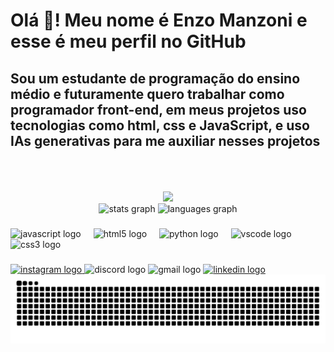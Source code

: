 <h1 align="left">Olá 👋! Meu nome é Enzo Manzoni e esse é meu perfil no GitHub</h1>
<h2>Sou um estudante de programação do ensino médio e futuramente quero trabalhar como programador front-end, em meus projetos uso tecnologias como html, css e JavaScript, e uso IAs generativas para me auxiliar nesses projetos</h2>
<div align="center">
   <br><br><br>
  <img height="200" broder-radius="10px" src="https://github.com/user-attachments/assets/0ed013b6-2185-40f3-9287-5338f79789c8"  />
</div>

<div align="center">
  <img src="https://github-readme-stats.vercel.app/api?username=enzo931&hide_title=false&hide_rank=false&show_icons=true&include_all_commits=true&count_private=true&disable_animations=false&&locale=en&hide_border=false" height="150" alt="stats graph"  />
  <img src="https://github-readme-stats.vercel.app/api/top-langs?username=enzo931&locale=en&hide_title=false&layout=compact&card_width=320&langs_count=5&&hide_border=false" height="150" alt="languages graph"  />
</div>

###

<div align="left">
  <img src="https://cdn.jsdelivr.net/gh/devicons/devicon/icons/javascript/javascript-original.svg" height="30" alt="javascript logo"/>
  <img width="12" />
  <img src="https://cdn.jsdelivr.net/gh/devicons/devicon/icons/html5/html5-original.svg" height="30" alt="html5 logo"  />
  <img width="12" />
  <img src="https://cdn.jsdelivr.net/gh/devicons/devicon/icons/python/python-original.svg" height="30" alt="python logo"  />
  <img width="12" />
  <img src="https://cdn.jsdelivr.net/gh/devicons/devicon/icons/vscode/vscode-original.svg" height="30" alt="vscode logo"  />
  <img width="12" />
  <img src="https://cdn.jsdelivr.net/gh/devicons/devicon/icons/css3/css3-original.svg" height="30" alt="css3 logo"  />
</div>

###

<div align="left">
   <a href="https://www.instagram.com/enzo_mz792/" target="_blank">
  <img src="https://img.shields.io/static/v1?message=Instagram&logo=instagram&label=&color=E4405F&logoColor=white&labelColor=&style=for-the-badge" height="35" alt="instagram logo"/> 
   </a>
  <img src="https://img.shields.io/static/v1?message=Discord&logo=discord&label=&color=7289DA&logoColor=white&labelColor=&style=for-the-badge" height="35" alt="discord logo"  />
  <img src="https://img.shields.io/static/v1?message=Gmail&logo=gmail&label=&color=D14836&logoColor=white&labelColor=&style=for-the-badge" height="35" alt="gmail logo"  />
   <a href="[www.linkedin.com/in/enzo-manzoni-profissional](https://www.linkedin.com/in/enzo-manzoni-profissional/)" target="_blank">
  <img src="https://img.shields.io/static/v1?message=LinkedIn&logo=linkedin&label=&color=0077B5&logoColor=white&labelColor=&style=for-the-badge" height="35" alt="linkedin logo"  />
   </a>
</div>


<picture align="center">
  <source media="(prefers-color-scheme: dark)" srcset="https://raw.githubusercontent.com/enzo931/enzo931/output/github-contribution-grid-snake-dark.svg">
  <source media="(prefers-color-scheme: light)" srcset="https://raw.githubusercontent.com/enzo931/enzo931/output/github-contribution-grid-snake-dark.svg">
  <img align="center" alt="github contribution grid snake animation" src="https://raw.githubusercontent.com/enzo931/enzo931/output/github-contribution-grid-snake.svg">
</picture>
